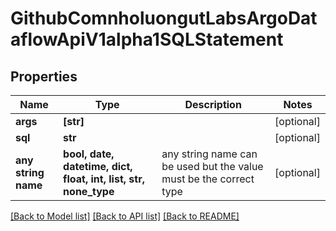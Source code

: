 # GithubComnholuongutLabsArgoDataflowApiV1alpha1SQLStatement


## Properties
Name | Type | Description | Notes
------------ | ------------- | ------------- | -------------
**args** | **[str]** |  | [optional] 
**sql** | **str** |  | [optional] 
**any string name** | **bool, date, datetime, dict, float, int, list, str, none_type** | any string name can be used but the value must be the correct type | [optional]

[[Back to Model list]](../README.md#documentation-for-models) [[Back to API list]](../README.md#documentation-for-api-endpoints) [[Back to README]](../README.md)


